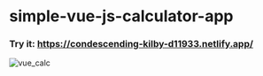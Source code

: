 # simple-vue-js-calculator-app

### Try it: https://condescending-kilby-d11933.netlify.app/

![vue_calc](https://user-images.githubusercontent.com/11765482/89107577-bdcd2880-d451-11ea-8b39-a844eb402050.PNG)

